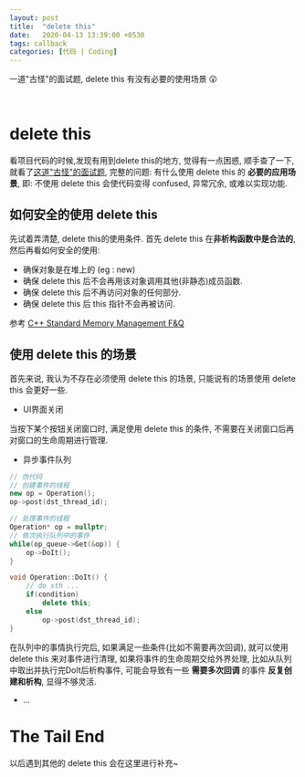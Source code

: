 ```yaml
---
layout: post
title:  "delete this"
date:   2020-04-13 13:39:00 +0530
tags: callback
categories: [代码 | Coding]
---
```

一道"古怪"的面试题, delete this 有没有必要的使用场景 :open_mouth:


&nbsp;
&nbsp;
# delete this

看项目代码的时候,发现有用到delete this的地方, 觉得有一点困惑, 顺手查了一下, 就看了[这道"古怪"的面试题](https://www.v2ex.com/t/559047), 完整的问题: 有什么使用 delete this 的 **必要的应用场景**, 即: 不使用 delete this 会使代码变得 confused, 异常冗余, 或难以实现功能.

## 如何安全的使用 delete this

先试着弄清楚, delete this的使用条件.  首先 delete this 在**非析构函数中是合法的**, 然后再看如何安全的使用:
+ 确保对象是在堆上的 (eg : new)
+ 确保 delete this 后不会再用该对象调用其他(非静态)成员函数.
+ 确保 delete this 后不再访问对象的任何部分.
+ 确保 delete this 后 this 指针不会再被访问.

参考 [C++ Standard Memory Management F&Q](https://isocpp.org/wiki/faq/freestore-mgmt#delete-this)

## 使用 delete this 的场景

首先来说, 我认为不存在必须使用 delete this 的场景, 只能说有的场景使用 delete this 会更好一些.

+ UI界面关闭

当按下某个按钮关闭窗口时, 满足使用 delete this 的条件, 不需要在关闭窗口后再对窗口的生命周期进行管理.

+ 异步事件队列
```c++
// 伪代码
// 创建事件的线程
new op = Operation();
op->post(dst_thread_id);

// 处理事件的线程
Operation* op = nullptr;
// 依次执行队列中的事件 
while(op_queue->Get(&op)) {
    op->DoIt(); 
}

void Operation::DoIt() {
    // do sth ...
    if(condition)
        delete this;
    else 
        op->post(dst_thread_id);
}
```
在队列中的事情执行完后, 如果满足一些条件(比如不需要再次回调), 就可以使用 delete this 来对事件进行清理, 如果将事件的生命周期交给外界处理, 比如从队列中取出并执行完DoIt后析构事件, 可能会导致有一些 **需要多次回调** 的事件 **反复创建和析构**, 显得不够灵活. 

+  ...

# The Tail End
以后遇到其他的 delete this 会在这里进行补充~